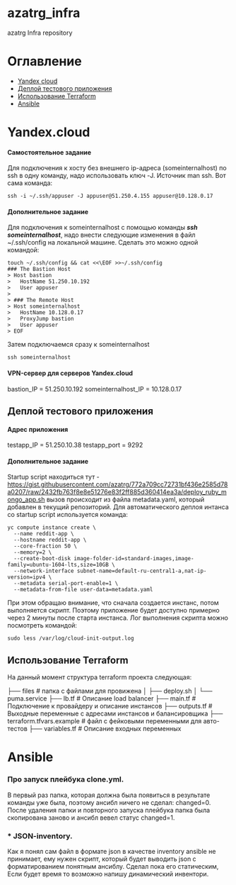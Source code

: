 # azatrg_infra
azatrg Infra repository

# Оглавление

- [Yandex cloud ](#yandex.cloud)
- [Деплой тестового приложения](#Деплой-Тестового-приложения)
- [Использование Terraform](#-Использование-Terraform)
- [Ansible](#-ansible)


# Yandex.cloud

#### Самостоятельное задание

Для подключения к хосту без внешнего ip-адреса (someinternalhost) по ssh в одну команду, надо использовать ключ -J. Источник man ssh. Вот сама команда:

```
ssh -i ~/.ssh/appuser -J appuser@51.250.4.155 appuser@10.128.0.17
```

#### Дополнительное задание

Для подключения к someinternalhost с помощью команды ***ssh someinternalhost***, надо внести следующие изменения в файл ~/.ssh/config на локальной машине. Сделать это можно одной командой:

```
touch ~/.ssh/config && cat <<\EOF >>~/.ssh/config
### The Bastion Host
> Host bastion
>   HostName 51.250.10.192
>   User appuser
>
> ### The Remote Host
> Host someinternalhost
>   HostName 10.128.0.17
>   ProxyJump bastion
>   User appuser
> EOF
```
Затем подключаемся сразу к someinternalhost
```
ssh someinternalhost
```

#### VPN-сервер для серверов Yandex.cloud

bastion_IP = 51.250.10.192
someinternalhost_IP = 10.128.0.17


## Деплой тестового приложения

#### Адрес приложения

testapp_IP = 51.250.10.38
testapp_port = 9292

#### Дополнительное задание

Startup script находиться тут - https://gist.githubusercontent.com/azatrg/772a709cc72731bf436e2585d78a0207/raw/2432fb763f8e8e51276e83f2ff885d360414ea3a/deploy_ruby_mongo_app.sh
вызов происходит из файла metadata.yaml, который добавлен в текущий репозиторий. Для автоматического деплоя интанса со startup script используется команда:
```
yc compute instance create \
  --name reddit-app \
  --hostname reddit-app \
  --core-fraction 50 \
  --memory=2 \
  --create-boot-disk image-folder-id=standard-images,image-family=ubuntu-1604-lts,size=10GB \
  --network-interface subnet-name=default-ru-central1-a,nat-ip-version=ipv4 \
  --metadata serial-port-enable=1 \
  --metadata-from-file user-data=metadata.yaml
```

При этом обращаю внимание, что сначала создается инстанс, потом выполняется скрипт. Поэтому приложение будет доступно примерно через 2 минуты после старта инстанса. Лог выполнения скрипта можно посмотреть командой:
```
sudo less /var/log/cloud-init-output.log
```

## Использование Terraform


На данный момент структура terraform проекта следующая:

├── files         # папка с файлами для провижена
│   ├── deploy.sh
│   └── puma.service
├── lb.tf         # Описание load balancer
├── main.tf       # Подключение к провайдеру и описание инстансов
├── outputs.tf    # Выходные переменные с адресами инстансов и балансировщика
├── terraform.tfvars.example  # файл с фейковыми переменными для авто-тестов
├── variables.tf  # Описание входных переменных


# Ansible

### Про запуск плейбука clone.yml.
В первый раз папка, которая должна была появиться в результате команды уже была, поэтому ансибл ничего не сделал: changed=0. После удаления папки и повторного запуска плейбука папка была скопирована заново и ансибл вевел статус changed=1.

### * JSON-inventory.

Как я понял сам файл в формате json в качестве inventory ansible не принимает, ему нужен скрипт, который будет выводить json с форматированием понятным ансиблу. Сделал пока его статическим, Если будет время то возможно напишу динамический инвентори.
